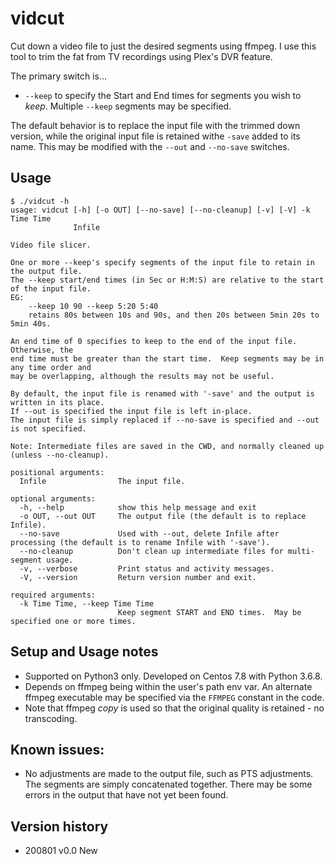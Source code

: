 # vidcut

Cut down a video file to just the desired segments using ffmpeg.  I use this tool to trim the fat from TV recordings using Plex's DVR feature.

The primary switch is...
- `--keep` to specify the Start and End times for segments you wish to _keep_.  Multiple `--keep` segments may be specified.

The default behavior is to replace the input file with the trimmed down version, while the original input file is retained withe `-save` added to its name.
This may be modified with the `--out` and `--no-save` switches.

## Usage
```
$ ./vidcut -h
usage: vidcut [-h] [-o OUT] [--no-save] [--no-cleanup] [-v] [-V] -k Time Time
              Infile

Video file slicer.

One or more --keep's specify segments of the input file to retain in the output file.
The --keep start/end times (in Sec or H:M:S) are relative to the start of the input file.
EG:
    --keep 10 90 --keep 5:20 5:40
    retains 80s between 10s and 90s, and then 20s between 5min 20s to 5min 40s.

An end time of 0 specifies to keep to the end of the input file.  Otherwise, the
end time must be greater than the start time.  Keep segments may be in any time order and
may be overlapping, although the results may not be useful.

By default, the input file is renamed with '-save' and the output is written in its place.
If --out is specified the input file is left in-place.
The input file is simply replaced if --no-save is specified and --out is not specified.

Note: Intermediate files are saved in the CWD, and normally cleaned up (unless --no-cleanup).

positional arguments:
  Infile                The input file.

optional arguments:
  -h, --help            show this help message and exit
  -o OUT, --out OUT     The output file (the default is to replace Infile).
  --no-save             Used with --out, delete Infile after processing (the default is to rename Infile with '-save').
  --no-cleanup          Don't clean up intermediate files for multi-segment usage.
  -v, --verbose         Print status and activity messages.
  -V, --version         Return version number and exit.

required arguments:
  -k Time Time, --keep Time Time
                        Keep segment START and END times.  May be specified one or more times.
```

## Setup and Usage notes
- Supported on Python3 only.  Developed on Centos 7.8 with Python 3.6.8.
- Depends on ffmpeg being within the user's path env var.  An alternate ffmpeg executable may be specified via the `FFMPEG` constant in the code.
- Note that ffmpeg _copy_ is used so that the original quality is retained - no transcoding.  

## Known issues:
- No adjustments are made to the output file, such as PTS adjustments.  The segments are simply concatenated together.  There may be some errors in the output that have not yet been found.

## Version history

- 200801 v0.0  New
